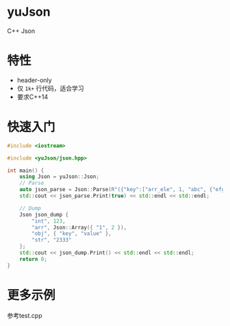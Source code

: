 # yuJson
C++ Json

# 特性
- header-only
- 仅 `1k+` 行代码，适合学习
- 要求C++14

# 快速入门
``` C++
#include <iostream>

#include <yuJson/json.hpp>

int main() {
    using Json = yuJson::Json;
    // Parse
    auto json_parse = Json::Parse(R"({"key":["arr_ele", 1, "abc", {"efg":"string", "emmm":true}]})");
    std::cout << json_parse.Print(true) << std::endl << std::endl;

    // Dump
    Json json_dump { 
        "int", 123, 
        "arr", Json::Array({ "1", 2 }),
        "obj", { "key", "value" },
        "str", "2333" 
    };
    std::cout << json_dump.Print() << std::endl << std::endl;
    return 0;
}
```

# 更多示例
参考test.cpp